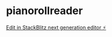 # pianorollreader

[Edit in StackBlitz next generation editor ⚡️](https://stackblitz.com/~/github.com/ryyott1/pianorollreader)